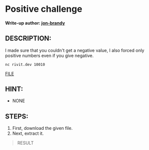 # Positive challenge
#### Write-up author: [jon-brandy](https://github.com/jon-brandy)
## DESCRIPTION:
I made sure that you couldn't get a negative value, I also forced only positive numbers even if you give negative.

`nc rivit.dev 10010`

[FILE]()

## HINT:
- NONE
## STEPS:
1. First, download the given file.
2. Next, extract it.

> RESULT


